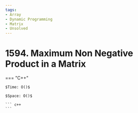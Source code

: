 ```yaml
---
tags:
- Array
- Dynamic Programming
- Matrix
- Unsolved
---
```



# 1594. Maximum Non Negative Product in a Matrix

=== "C++"

    $Time: O()$

    $Space: O()$

    ``` c++
    ```